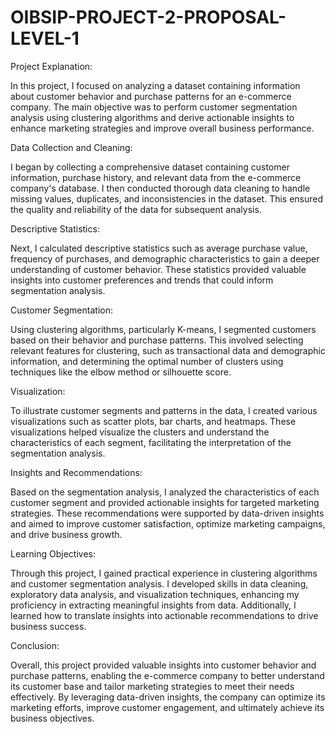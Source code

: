 # OIBSIP-PROJECT-2-PROPOSAL-LEVEL-1
Project Explanation:

In this project, I focused on analyzing a dataset containing information about customer behavior and purchase patterns for an e-commerce company. The main objective was to perform customer segmentation analysis using clustering algorithms and derive actionable insights to enhance marketing strategies and improve overall business performance.

Data Collection and Cleaning:

I began by collecting a comprehensive dataset containing customer information, purchase history, and relevant data from the e-commerce company's database. I then conducted thorough data cleaning to handle missing values, duplicates, and inconsistencies in the dataset. This ensured the quality and reliability of the data for subsequent analysis.

Descriptive Statistics:

Next, I calculated descriptive statistics such as average purchase value, frequency of purchases, and demographic characteristics to gain a deeper understanding of customer behavior. These statistics provided valuable insights into customer preferences and trends that could inform segmentation analysis.

Customer Segmentation:

Using clustering algorithms, particularly K-means, I segmented customers based on their behavior and purchase patterns. This involved selecting relevant features for clustering, such as transactional data and demographic information, and determining the optimal number of clusters using techniques like the elbow method or silhouette score.

Visualization:

To illustrate customer segments and patterns in the data, I created various visualizations such as scatter plots, bar charts, and heatmaps. These visualizations helped visualize the clusters and understand the characteristics of each segment, facilitating the interpretation of the segmentation analysis.

Insights and Recommendations:

Based on the segmentation analysis, I analyzed the characteristics of each customer segment and provided actionable insights for targeted marketing strategies. These recommendations were supported by data-driven insights and aimed to improve customer satisfaction, optimize marketing campaigns, and drive business growth.

Learning Objectives:

Through this project, I gained practical experience in clustering algorithms and customer segmentation analysis. I developed skills in data cleaning, exploratory data analysis, and visualization techniques, enhancing my proficiency in extracting meaningful insights from data. Additionally, I learned how to translate insights into actionable recommendations to drive business success.

Conclusion:

Overall, this project provided valuable insights into customer behavior and purchase patterns, enabling the e-commerce company to better understand its customer base and tailor marketing strategies to meet their needs effectively. By leveraging data-driven insights, the company can optimize its marketing efforts, improve customer engagement, and ultimately achieve its business objectives.
